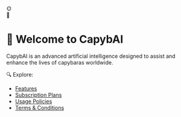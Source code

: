 <div class="toggle-container" id="dark-mode-toggle">
    🌞 <div class="toggle-switch"></div> 🌙
</div>

# 🦫 Welcome to CapybAI

CapybAI is an advanced artificial intelligence designed to assist and enhance the lives of capybaras worldwide.

🔍 Explore:
- [Features](features.md)
- [Subscription Plans](pricing.md)
- [Usage Policies](policies.md)
- [Terms & Conditions](terms.md)
